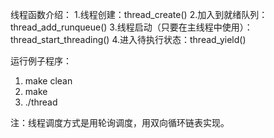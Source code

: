线程函数介绍：
1.线程创建：thread_create()
2.加入到就绪队列：thread_add_runqueue()
3.线程启动（只要在主线程中使用）：thread_start_threading()
4.进入待执行状态：thread_yield()

运行例子程序：
1. make clean
2. make
3. ./thread 

注：线程调度方式是用轮询调度，用双向循环链表实现。



